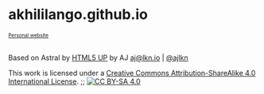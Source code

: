 # akhililango.github.io
<font size="1.5"> [Personal website](https://akhililango.github.io/) </font>
<br><br>

Based on Astral by [HTML5 UP](https://html5up.net/) by AJ aj@lkn.io | [@ajlkn](https://twitter.com/ajlkn)

This work is licensed under a [Creative Commons Attribution-ShareAlike 4.0 International License][cc-by-sa]. ;; [![CC BY-SA 4.0][cc-by-sa-image]][cc-by-sa]
 
[cc-by-sa]: http://creativecommons.org/licenses/by-sa/4.0/
[cc-by-sa-image]: https://licensebuttons.net/l/by-sa/4.0/88x31.png
